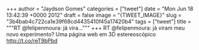 
+++
author = "Jaydson Gomes"
categories = ["tweet"]
date = "Mon Jun 18 13:42:39 +0000 2012"
draft = false
image = "{TWEET_IMAGE}"
slug = "3b4bab4c722ca1e39f68cd4435410f45a17420b4"
tags = ["tweet"]
title = """RT @felipenmoura: já vira..."""
+++
RT @felipenmoura: já viram meu novo experimento? Uma página web em 3D estereoscópico http://t.co/reT9bPbd
